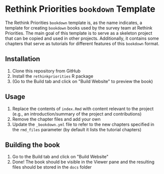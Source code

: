 # Rethink Priorities `bookdown` Template

The Rethink Priorities `bookdown` template is, as the name indicates, a template for creating `bookdown` books used by the survey team at Rethink Priorities. The main goal of this template is to serve as a skeleton project that can be copied and used in other projects. Additionally, it contains some chapters that serve as tutorials for different features of this `bookdown` format.

## Installation

1. Clone this repository from GitHub
2. Install the `rethinkpriorities` R package
3. (Go to the Build tab and click on "Build Website" to preview the book)

## Usage

1. Replace the contents of `index.Rmd` with content relevant to the project (e.g., an introduction/summary of the project and contributions)
2. Remove the chapter files and add your own
4. Update the `_bookdown.yml` file to refer to the new chapters specified in the `rmd_files` parameter (by default it lists the tutorial chapters)

## Building the book

1. Go to the Build tab and click on "Build Website"
2. Done! The book should be visible in the Viewer pane and the resulting files should be stored in the `docs` folder
